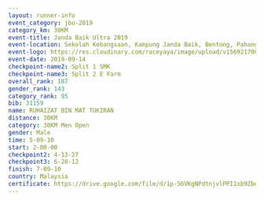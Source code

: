 ```yaml
---
layout: runner-info 
event_category: jbu-2019 
category_km: 30KM 
event-title: Janda Baik Ultra 2019
event-location: Sekolah Kebangsaan, Kampung Janda Baik, Bentong, Pahang, Malaysia 
event-logo: https://res.cloudinary.com/raceyaya/image/upload/v1569217009/logo/janda-baik_vch1pc.jpg 
event-date: 2019-09-14 
checkpoint-name2: Split 1 SMK 
checkpoint-name3: Split 2 E Farm 
overall_rank: 187
gender_rank: 143
category_rank: 95
bib: 31159
name: RUHAIZAT BIN MAT TUKIRAN
distance: 30KM
category: 30KM Men Open
gender: Male
time: 5-09-10
start: 2-00-00
checkpoint2: 4-13-27
checkpoint3: 6-28-12
finish: 7-09-10
country: Malaysia
certificate: https://drive.google.com/file/d/1p-56VKgNPdtnjvlPPI1xb9ZbeuB8jp48/view?usp=sharing
---
```


